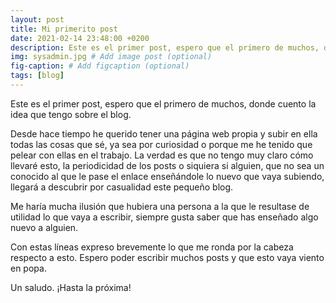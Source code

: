 ```yaml
---
layout: post
title: Mi primerito post
date: 2021-02-14 23:48:00 +0200
description: Este es el primer post, espero que el primero de muchos, donde cuento la idea que tengo sobre el blog. # Add post description (optional)
img: sysadmin.jpg # Add image post (optional)
fig-caption: # Add figcaption (optional)
tags: [blog]
---
```


Este es el primer post, espero que el primero de muchos, donde cuento la idea que tengo sobre el blog. 

Desde hace tiempo he querido tener una página web propia y subir en ella todas las cosas que sé, ya sea por curiosidad o porque me he tenido que pelear con ellas en el trabajo. La verdad es que no tengo muy claro cómo llevaré esto, la periodicidad de los posts o siquiera si alguien, que no sea un conocido al que le pase el enlace enseñándole lo nuevo que vaya subiendo, llegará a descubrir por casualidad este pequeño blog.

Me haría mucha ilusión que hubiera una persona a la que le resultase de utilidad lo que vaya a escribir, siempre gusta saber que has enseñado algo nuevo a alguien.

Con estas líneas expreso brevemente lo que me ronda por la cabeza respecto a esto. Espero poder escribir muchos posts y que esto vaya viento en popa.

Un saludo. ¡Hasta la próxima!
